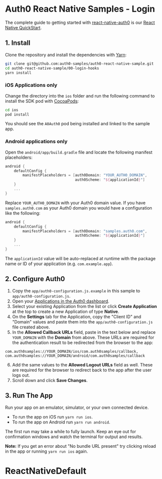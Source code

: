 # Auth0 React Native Samples - Login

The complete guide to getting started with [react-native-auth0](https://github.com/auth0/react-native-auth0) is our [React Native QuickStart](https://auth0.com/docs/quickstart/native/react-native/00-login).

## 1. Install

Clone the repository and install the dependencies with [Yarn](https://yarnpkg.com):

```bash
git clone git@github.com:auth0-samples/auth0-react-native-sample.git
cd auth0-react-native-sample/00-login-hooks
yarn install
```

### iOS Applications only

Change the directory into the `ios` folder and run the following command to install the SDK pod with [CocoaPods](https://cocoapods.org/):

```bash
cd ios
pod install
```

You should see the `A0Auth0` pod being installed and linked to the sample app.

### Android applications only

Open the `android/app/build.gradle` file and locate the following manifest placeholders:

```groovy
android {
    defaultConfig {
        manifestPlaceholders = [auth0Domain: "YOUR_AUTH0_DOMAIN",
                                auth0Scheme: "${applicationId}"]
    }
    ...
}
```

Replace `YOUR_AUTH0_DOMAIN` with your Auth0 domain value. If you have `samples.auth0.com` as your Auth0 domain you would have a configuration like the following:

```groovy
android {
    defaultConfig {
        manifestPlaceholders = [auth0Domain: "samples.auth0.com",
                                auth0Scheme: "${applicationId}"]
    }
    ...
}
```

The `applicationId` value will be auto-replaced at runtime with the package name or ID of your application (e.g. `com.example.app`).

## 2. Configure Auth0

1. Copy the `app/auth0-configuration.js.example` in this sample to `app/auth0-configuration.js`.
2. Open your [Applications in the Auth0 dashboard](https://manage.auth0.com/#/applications).
3. Select your existing Application from the list or click **Create Application** at the top to create a new Application of type **Native**.
4. On the **Settings** tab for the Application, copy the "Client ID" and "Domain" values and paste them into the `app/auth0-configuration.js` file created above.
5. In the **Allowed Callback URLs** field, paste in the text below and replace `YOUR_DOMAIN` with the **Domain** from above. These URLs are required for the authentication result to be redirected from the browser to the app:

```
com.auth0samples://YOUR_DOMAIN/ios/com.auth0samples/callback,
com.auth0samples://YOUR_DOMAIN/android/com.auth0samples/callback
```

6. Add the same values to the **Allowed Logout URLs** field as well. These are required for the browser to redirect back to the app after the user logs out.
7. Scroll down and click **Save Changes**.

## 3. Run The App

Run your app on an emulator, simulator, or your own connected device.

- To run the app on iOS run `yarn run ios`.
- To run the app on Android run `yarn run android`.

The first run may take a while to fully launch. Keep an eye out for confirmation windows and watch the terminal for output and results.

**Note:** If you get an error about "No bundle URL present" try clicking reload in the app or running `yarn run ios` again.
# ReactNativeDefault
